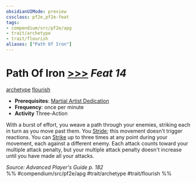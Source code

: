 ```yaml
---
obsidianUIMode: preview
cssclass: pf2e,pf2e-feat
tags:
- compendium/src/pf2e/apg
- trait/archetype
- trait/flourish
aliases: ["Path Of Iron"]
---
```

# Path Of Iron  [>>>](../../Rules/core-rulebook/chapter-9-playing-the-game.md#Actions "Three-Action") *Feat 14*  
[archetype](../../Rules/traits/archetype.md)  [flourish](../../Rules/traits/flourish.md)  

- **Prerequisites**: [Martial Artist Dedication](martial-artist-dedication-apg.md)
- **Frequency**: once per minute
- **Activity** Three-Action

With a burst of effort, you weave a path through your enemies, striking each in turn as you move past them. You [Stride](../../Rules/actions/stride.md); this movement doesn't trigger reactions. You can [Strike](../../Rules/actions/strike.md) up to three times at any point during your movement, each against a different enemy. Each attack counts toward your multiple attack penalty, but your multiple attack penalty doesn't increase until you have made all your attacks.

*Source: Advanced Player's Guide p. 182*  
%% #compendium/src/pf2e/apg #trait/archetype #trait/flourish %%